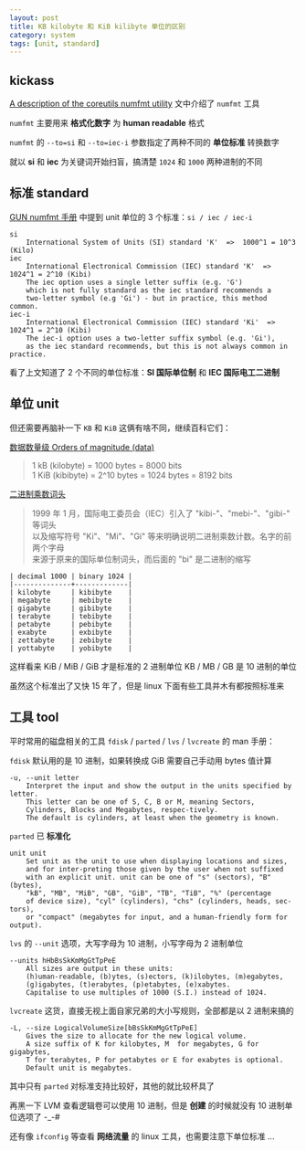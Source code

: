 ```yaml
---
layout: post
title: KB kilobyte 和 KiB kilibyte 单位的区别
category: system
tags: [unit, standard]
---
```


## kickass

[A description of the coreutils numfmt utility](http://www.pixelbeat.org/docs/numfmt.html) 文中介绍了 `numfmt` 工具

`numfmt` 主要用来 **格式化数字** 为 **human readable** 格式

`numfmt` 的 `--to=si` 和 `--to=iec-i` 参数指定了两种不同的 **单位标准** 转换数字

就以 **si** 和 **iec** 为关键词开始扫盲，搞清楚 `1024` 和 `1000` 两种进制的不同

## 标准 standard

[GUN numfmt 手册](http://www.gnu.org/software/coreutils/manual/html_node/numfmt-invocation.html) 中提到 unit 单位的 3 个标准：`si / iec / iec-i`

    si
        International System of Units (SI) standard 'K'  =>  1000^1 = 10^3 (Kilo)
    iec
        International Electronical Commission (IEC) standard 'K'  =>  1024^1 = 2^10 (Kibi)
        The iec option uses a single letter suffix (e.g. 'G')
        which is not fully standard as the iec standard recommends a
        two-letter symbol (e.g 'Gi') - but in practice, this method common.
    iec-i
        International Electronical Commission (IEC) standard 'Ki'  =>  1024^1 = 2^10 (Kibi)
        The iec-i option uses a two-letter suffix symbol (e.g. 'Gi'),
        as the iec standard recommends, but this is not always common in practice.

看了上文知道了 2 个不同的单位标准：**SI 国际单位制** 和 **IEC 国际电工二进制**

## 单位 unit

但还需要再脑补一下 `KB` 和 `KiB` 这俩有啥不同，继续百科它们：

[数据数量级 Orders of magnitude (data)](https://en.wikipedia.org/wiki/Orders_of_magnitude_(data))

> 1 kB (kilobyte) = 1000 bytes = 8000 bits  
> 1 KiB (kibibyte) = 2^10 bytes = 1024 bytes = 8192 bits

[二进制乘数词头](https://zh.wikipedia.org/wiki/二进制乘数词头)

> 1999 年 1 月，国际电工委员会（IEC）引入了 "kibi-"、"mebi-"、"gibi-" 等词头  
> 以及缩写符号 "Ki"、"Mi"、"Gi" 等来明确说明二进制乘数计数。名字的前两个字母  
> 来源于原来的国际单位制词头，而后面的 "bi" 是二进制的缩写

    | decimal 1000 | binary 1024 |
    |--------------+-------------|
    | kilobyte     | kibibyte    |
    | megabyte     | mebibyte    |
    | gigabyte     | gibibyte    |
    | terabyte     | tebibyte    |
    | petabyte     | pebibyte    |
    | exabyte      | exbibyte    |
    | zettabyte    | zebibyte    |
    | yottabyte    | yobibyte    |

这样看来 KiB / MiB / GiB 才是标准的 2 进制单位 KB / MB / GB 是 10 进制的单位

虽然这个标准出了又快 15 年了，但是 linux 下面有些工具并木有都按照标准来

## 工具 tool

平时常用的磁盘相关的工具 `fdisk` / `parted` / `lvs` / `lvcreate` 的 man 手册：

`fdisk` 默认用的是 10 进制，如果转换成 GiB 需要自己手动用 bytes 值计算

    -u, --unit letter
        Interpret the input and show the output in the units specified by letter.
        This letter can be one of S, C, B or M, meaning Sectors,
        Cylinders, Blocks and Megabytes, respec‐tively.
        The default is cylinders, at least when the geometry is known.

`parted` 已 **标准化**

    unit unit
        Set unit as the unit to use when displaying locations and sizes,
        and for inter‐preting those given by the user when not suffixed
        with an explicit unit. unit can be one of "s" (sectors), "B" (bytes),
        "kB", "MB", "MiB", "GB", "GiB", "TB", "TiB", "%" (percentage
        of device size), "cyl" (cylinders), "chs" (cylinders, heads, sec‐tors),
        or "compact" (megabytes for input, and a human-friendly form for output).

`lvs` 的 `--unit` 选项，大写字母为 10 进制，小写字母为 2 进制单位

    --units hHbBsSkKmMgGtTpPeE
        All sizes are output in these units:
        (h)uman-readable, (b)ytes, (s)ectors, (k)ilobytes, (m)egabytes,
        (g)igabytes, (t)erabytes, (p)etabytes, (e)xabytes.
        Capitalise to use multiples of 1000 (S.I.) instead of 1024.

`lvcreate` 这货，直接无视上面自家兄弟的大小写规则，全部都是以 2 进制来搞的

    -L, --size LogicalVolumeSize[bBsSkKmMgGtTpPeE]
        Gives the size to allocate for the new logical volume.
        A size suffix of K for kilobytes, M  for megabytes, G for gigabytes,
        T for terabytes, P for petabytes or E for exabytes is optional.
        Default unit is megabytes.

其中只有 `parted` 对标准支持比较好，其他的就比较杯具了

再黑一下 LVM 查看逻辑卷可以使用 10 进制，但是 **创建** 的时候就没有 10 进制单位选项了 -_-#

还有像 `ifconfig` 等查看 **网络流量** 的 linux 工具，也需要注意下单位标准 ...






